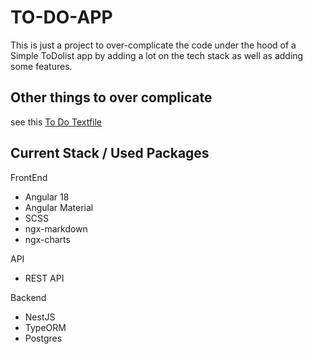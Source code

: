 # TO-DO-APP
This is just a project to over-complicate the code under the hood of a Simple ToDolist app by adding a lot on the tech stack as well as adding some features.

## Other things to over complicate
see this [To Do Textfile](https://github.com/AngeloRafael02/ToDoApp/blob/master/Docs/Documents/ToDo.txt)

## Current Stack / Used Packages
FrontEnd
- Angular 18
- Angular Material
- SCSS
- ngx-markdown
- ngx-charts

API
- REST API

Backend
- NestJS
- TypeORM
- Postgres